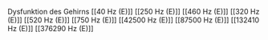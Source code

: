 Dysfunktion des Gehirns
[[40 Hz (E)]]
[[250 Hz (E)]]
[[460 Hz (E)]]
[[320 Hz (E)]]
[[520 Hz (E)]]
[[750 Hz (E)]]
[[42500 Hz (E)]]
[[87500 Hz (E)]]
[[132410 Hz (E)]]
[[376290 Hz (E)]]